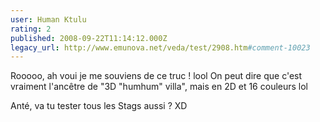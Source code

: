 ```yaml
---
user: Human Ktulu
rating: 2
published: 2008-09-22T11:14:12.000Z
legacy_url: http://www.emunova.net/veda/test/2908.htm#comment-10023
---
```

Rooooo, ah voui je me souviens de ce truc ! lool
On peut dire que c'est vraiment l'ancêtre de "3D "humhum" villa", mais en 2D et 16 couleurs lol

Anté, va tu tester tous les Stags aussi ? XD